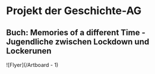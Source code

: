 # Projekt der Geschichte-AG
## Buch: Memories of a different Time - Jugendliche zwischen Lockdown und Lockerunen

![Flyer](/Artboard - 1)
